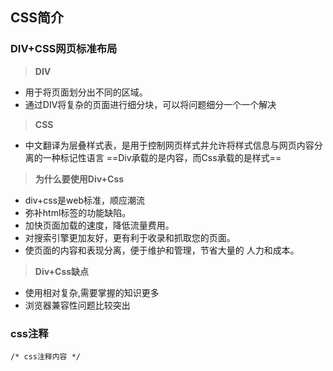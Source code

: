 ## CSS简介
### DIV+CSS网页标准布局
> **DIV**
- 用于将页面划分出不同的区域。
- 通过DIV将复杂的页面进行细分块，可以将问题细分一个一个解决
> **CSS**
- 中文翻译为层叠样式表，是用于控制网页样式并允许将样式信息与网页内容分离的一种标记性语言
==Div承载的是内容，而Css承载的是样式==
> **为什么要使用Div+Css**
- div+css是web标准，顺应潮流
- 弥补html标签的功能缺陷。
- 加快页面加载的速度，降低流量费用。
- 对搜索引擎更加友好，更有利于收录和抓取您的页面。
- 使页面的内容和表现分离，便于维护和管理，节省大量的
人力和成本。
> **Div+Css缺点**
- 使用相对复杂,需要掌握的知识更多
- 浏览器兼容性问题比较突出

### css注释
```
/* css注释内容 */
```
